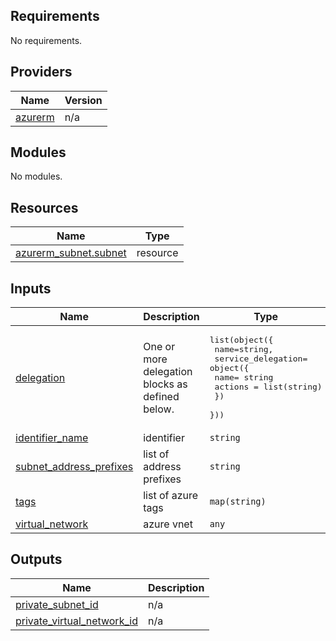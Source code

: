 <!-- BEGIN_TF_DOCS -->
## Requirements

No requirements.

## Providers

| Name | Version |
|------|---------|
| <a name="provider_azurerm"></a> [azurerm](#provider\_azurerm) | n/a |

## Modules

No modules.

## Resources

| Name | Type |
|------|------|
| [azurerm_subnet.subnet](https://registry.terraform.io/providers/hashicorp/azurerm/latest/docs/resources/subnet) | resource |

## Inputs

| Name | Description | Type | Default | Required |
|------|-------------|------|---------|:--------:|
| <a name="input_delegation"></a> [delegation](#input\_delegation) | One or more delegation blocks as defined below. | <pre>list(object({<br>    name=string,<br>    service_delegation= object({<br>    name= string<br>    actions = list(string)<br>    })<br>  }))</pre> | `[]` | no |
| <a name="input_identifier_name"></a> [identifier\_name](#input\_identifier\_name) | identifier | `string` | n/a | yes |
| <a name="input_subnet_address_prefixes"></a> [subnet\_address\_prefixes](#input\_subnet\_address\_prefixes) | list of address prefixes | `string` | n/a | yes |
| <a name="input_tags"></a> [tags](#input\_tags) | list of azure tags | `map(string)` | n/a | yes |
| <a name="input_virtual_network"></a> [virtual\_network](#input\_virtual\_network) | azure vnet | `any` | n/a | yes |

## Outputs

| Name | Description |
|------|-------------|
| <a name="output_private_subnet_id"></a> [private\_subnet\_id](#output\_private\_subnet\_id) | n/a |
| <a name="output_private_virtual_network_id"></a> [private\_virtual\_network\_id](#output\_private\_virtual\_network\_id) | n/a |
<!-- END_TF_DOCS -->